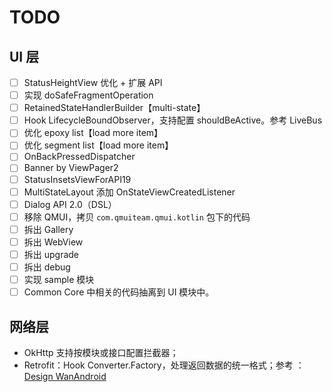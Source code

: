 # TODO

## UI 层

- [ ] StatusHeightView 优化 + 扩展 API
- [ ] 实现 doSafeFragmentOperation
- [ ] RetainedStateHandlerBuilder【multi-state】
- [ ] Hook LifecycleBoundObserver，支持配置 shouldBeActive。参考 LiveBus
- [ ] 优化 epoxy list【load more item】
- [ ] 优化 segment list【load more item】
- [ ] OnBackPressedDispatcher
- [ ] Banner by ViewPager2
- [ ] StatusInsetsViewForAPI19
- [ ] MultiStateLayout 添加 OnStateViewCreatedListener
- [ ] Dialog API 2.0（DSL）
- [ ] 移除 QMUI，拷贝 `com.qmuiteam.qmui.kotlin` 包下的代码
- [ ] 拆出 Gallery
- [ ] 拆出 WebView
- [ ] 拆出 upgrade
- [ ] 拆出 debug
- [ ] 实现 sample 模块
- [ ] Common Core 中相关的代码抽离到 UI 模块中。

## 网络层

- OkHttp 支持按模块或接口配置拦截器；
- Retrofit：Hook Converter.Factory，处理返回数据的统一格式；参考 ：[Design WanAndroid](https://github.com/Lowae/Design-WanAndroid)
